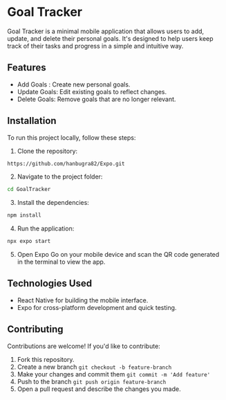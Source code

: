 # Goal Tracker
Goal Tracker is a minimal mobile application that allows users to add, update, and delete their personal goals. It's designed to help users keep track of their tasks and progress in a simple and intuitive way.

## Features
* Add Goals : Create new personal goals.
* Update Goals: Edit existing goals to reflect changes.
* Delete Goals: Remove goals that are no longer relevant.

## Installation
To run this project locally, follow these steps:

1) Clone the repository:
```bash
https://github.com/hanbugra82/Expo.git
```

2) Navigate to the project folder:
```bash
cd GoalTracker
```

3) Install the dependencies:
```bash
npm install
```

4) Run the application:
```bash
npx expo start
```

5) Open Expo Go on your mobile device and scan the QR code generated in the terminal to view the app.

## Technologies Used

* React Native for building the mobile interface.
* Expo for cross-platform development and quick testing.


## Contributing
Contributions are welcome! If you'd like to contribute:

1. Fork this repository.
2. Create a new branch `git checkout -b feature-branch`
3. Make your changes and commit them `git commit -m 'Add feature'`
4. Push to the branch `git push origin feature-branch`
4. Open a pull request and describe the changes you made.
